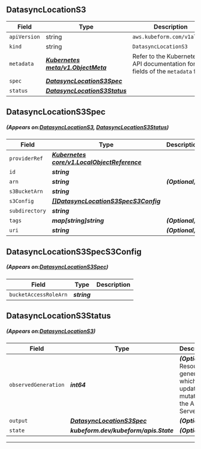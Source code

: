 ## DatasyncLocationS3
| Field | Type | Description |
| ------ | ----- | ----------- |
| `apiVersion` | string | `aws.kubeform.com/v1alpha1` |
|    `kind` | string | `DatasyncLocationS3` |
| `metadata` | ***[Kubernetes meta/v1.ObjectMeta](https://kubernetes.io/docs/reference/generated/kubernetes-api/v1.13/#objectmeta-v1-meta)***|Refer to the Kubernetes API documentation for the fields of the `metadata` field.|
| `spec` | ***[DatasyncLocationS3Spec](#DatasyncLocationS3Spec)***||
| `status` | ***[DatasyncLocationS3Status](#DatasyncLocationS3Status)***||
## DatasyncLocationS3Spec
##### (Appears on:[DatasyncLocationS3](#DatasyncLocationS3), [DatasyncLocationS3Status](#DatasyncLocationS3Status))
| Field | Type | Description |
| ------ | ----- | ----------- |
| `providerRef` | ***[Kubernetes core/v1.LocalObjectReference](https://kubernetes.io/docs/reference/generated/kubernetes-api/v1.13/#localobjectreference-v1-core)***||
| `id` | ***string***||
| `arn` | ***string***| ***(Optional)*** |
| `s3BucketArn` | ***string***||
| `s3Config` | ***[[]DatasyncLocationS3SpecS3Config](#DatasyncLocationS3SpecS3Config)***||
| `subdirectory` | ***string***||
| `tags` | ***map[string]string***| ***(Optional)*** |
| `uri` | ***string***| ***(Optional)*** |
## DatasyncLocationS3SpecS3Config
##### (Appears on:[DatasyncLocationS3Spec](#DatasyncLocationS3Spec))
| Field | Type | Description |
| ------ | ----- | ----------- |
| `bucketAccessRoleArn` | ***string***||
## DatasyncLocationS3Status
##### (Appears on:[DatasyncLocationS3](#DatasyncLocationS3))
| Field | Type | Description |
| ------ | ----- | ----------- |
| `observedGeneration` | ***int64***| ***(Optional)*** Resource generation, which is updated on mutation by the API Server.|
| `output` | ***[DatasyncLocationS3Spec](#DatasyncLocationS3Spec)***| ***(Optional)*** |
| `state` | ***kubeform.dev/kubeform/apis.State***| ***(Optional)*** |
---

